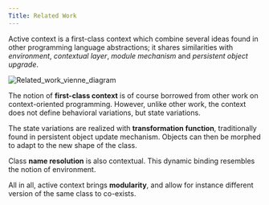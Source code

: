 ```yaml
---
Title: Related Work
---
```


Active context is a first-class context which combine several ideas found in other programming language abstractions; it shares similarities with *environment*, *contextual layer*, *module mechanism* and *persistent object upgrade*. 

![Related_work_vienne_diagram](%assets_url%/files/b2/s623h572b8u2i5mqgxi43sh24ndysx/Picture-1.png)

The notion of **first-class context** is of course borrowed from other work on context-oriented programming. However, unlike other work, the context does not define behavioral variations, but state variations.

The state variations are realized with **transformation function**, traditionally found in persistent object update mechanism. Objects can then be morphed to adapt to the new shape of the class.

Class **name resolution** is also contextual. This dynamic binding resembles the notion of environment. 

All in all, active context brings **modularity**, and allow for instance different version of the same class to co-exists.
